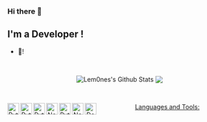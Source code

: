 ### Hi there :wave:

## I'm a Developer !
- :telescope:!

<br />

<p align = "center">
  <img align="center" src="https://readme-stats-github.vercel.app/api?username=Lem0nes&show_icons=true&include_all_commits=true&count_private=true&theme=radical" alt="Lem0nes's Github Stats" />
  <img align="center" src="https://readme-stats-github.vercel.app/api/top-langs/?username=Lem0nes&theme=radical&count_private=true" />
</p>
<br />

<p align="center"=>
    <a href="https://github.com/Lem0nes/<img src="https://img.shields.io/github/followers/Lem0nes.svg?label=GitHub&style=social" alt="GitHub"></a>&nbsp;&nbsp;
    <a href="https://www.linkedin.com/in/gustavo-de-lima-sousa-711878182/<img src="https://img.shields.io/badge/LinkedIn--_.svg?style=social&logo=linkedin" alt="LinkedIn</a>

<br />
</p>
<br />

### Languages and Tools:

<img align="left" alt="Python" width="26px" src="https://cdn.jsdelivr.net/npm/simple-icons@3.4.0/icons/c.svg" />
<img align="left" alt="Python" width="26px" src="https://cdn.jsdelivr.net/npm/simple-icons@3.4.0/icons/python.svg" />
<img align="left" alt="Python" width="26px" src="https://cdn.jsdelivr.net/npm/simple-icons@3.4.0/icons/javascript.svg" />
<img align="left" alt="Node.js" width="26px" src="https://cdn.jsdelivr.net/npm/simple-icons@3.4.0/icons/node-dot-js.svg" />
<img align="left" alt="Python" width="26px" src="https://cdn.jsdelivr.net/npm/simple-icons@3.4.0/icons/vue-dot-js.svg" />
<img align="left" alt="Node.js" width="26px" src="https://cdn.jsdelivr.net/npm/simple-icons@3.4.0/icons/postgresql.svg" />
<img align="left" alt="Docker" width="26px" src="https://cdn.jsdelivr.net/npm/simple-icons@3.4.0/icons/docker.svg" />

<br />
